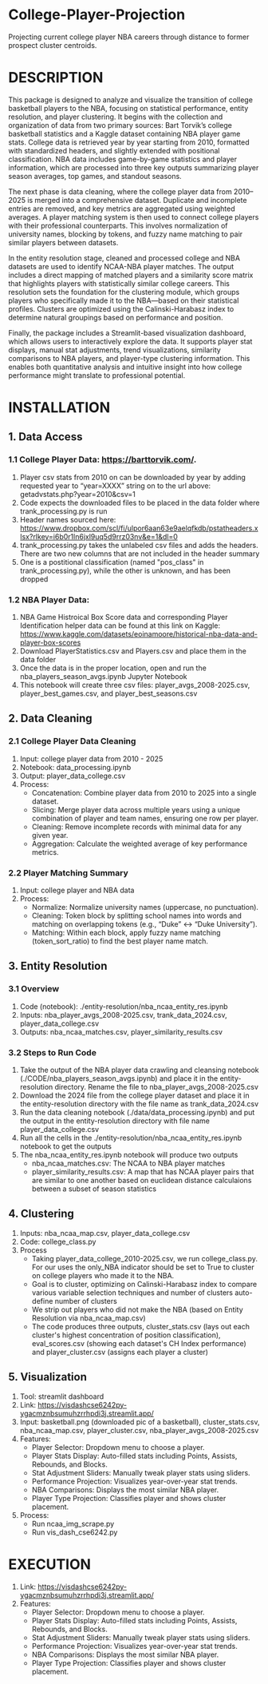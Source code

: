 # College-Player-Projection
Projecting current college player NBA careers through distance to former prospect cluster centroids. 

# DESCRIPTION
This package is designed to analyze and visualize the transition of college basketball players to the NBA, focusing on statistical performance, entity resolution, and player clustering. It begins with the collection and organization of data from two primary sources: Bart Torvik’s college basketball statistics and a Kaggle dataset containing NBA player game stats. College data is retrieved year by year starting from 2010, formatted with standardized headers, and slightly extended with positional classification. NBA data includes game-by-game statistics and player information, which are processed into three key outputs summarizing player season averages, top games, and standout seasons.

The next phase is data cleaning, where the college player data from 2010–2025 is merged into a comprehensive dataset. Duplicate and incomplete entries are removed, and key metrics are aggregated using weighted averages. A player matching system is then used to connect college players with their professional counterparts. This involves normalization of university names, blocking by tokens, and fuzzy name matching to pair similar players between datasets.

In the entity resolution stage, cleaned and processed college and NBA datasets are used to identify NCAA-NBA player matches. The output includes a direct mapping of matched players and a similarity score matrix that highlights players with statistically similar college careers. This resolution sets the foundation for the clustering module, which groups players who specifically made it to the NBA—based on their statistical profiles. Clusters are optimized using the Calinski-Harabasz index to determine natural groupings based on performance and position.

Finally, the package includes a Streamlit-based visualization dashboard, which allows users to interactively explore the data. It supports player stat displays, manual stat adjustments, trend visualizations, similarity comparisons to NBA players, and player-type clustering information. This enables both quantitative analysis and intuitive insight into how college performance might translate to professional potential.

# INSTALLATION
## 1. Data Access <br>
### 1.1 College Player Data: https://barttorvik.com/.
1. Player csv stats from 2010 on can be downloaded by year by adding requested year to “year=XXXX” string on to the url above: getadvstats.php?year=2010&csv=1
2. Code expects the downloaded files to be placed in the data folder where trank_processing.py is run
3. Header names sourced here: https://www.dropbox.com/scl/fi/ulpor6aan63e9aelqfkdb/pstatheaders.xlsx?rlkey=i6b0r1ln6jxl9uq5d9rrz03nv&e=1&dl=0
4. trank_processing.py takes the unlabeled csv files and adds the headers. There are two new columns that are not included in the header summary
5. One is a postitional classification (named "pos_class" in trank_processing.py), while the other is unknown, and has been dropped

### 1.2 NBA Player Data: 
1. NBA Game Histroical Box Score data and corresponding Player Identification helper data can be found at this link on Kaggle: https://www.kaggle.com/datasets/eoinamoore/historical-nba-data-and-player-box-scores
2. Download PlayerStatistics.csv and Players.csv and place them in the data folder
3. Once the data is in the proper location, open and run the nba_players_season_avgs.ipynb Jupyter Notebook
4. This notebook will create three csv files: player_avgs_2008-2025.csv, player_best_games.csv, and player_best_seasons.csv 

## 2. Data Cleaning
### 2.1 College Player Data Cleaning
1. Input: college player data from 2010 - 2025
2.  Notebook: data_processing.ipynb
3.  Output: player_data_college.csv
4.  Process:
    - Concatenation: Combine player data from 2010 to 2025 into a single dataset.
    - Slicing: Merge player data across multiple years using a unique combination of player and team names, ensuring one row per player.
    - Cleaning: Remove incomplete records with minimal data for any given year.
    - Aggregation: Calculate the weighted average of key performance metrics.
 ### 2.2 Player Matching Summary
1. Input: college player and NBA data
2. Process:
    - Normalize: Normalize university names (uppercase, no punctuation).
    - Cleaning: Token block by splitting school names into words and matching on overlapping tokens (e.g., “Duke” ↔ “Duke University”).
    - Matching: Within each block, apply fuzzy name matching (token_sort_ratio) to find the best player name match.

 
## 3. Entity Resolution
### 3.1 Overview
1. Code (notebook): ./entity-resolution/nba_ncaa_entity_res.ipynb
2. Inputs: nba_player_avgs_2008-2025.csv, trank_data_2024.csv, player_data_college.csv
3. Outputs: nba_ncaa_matches.csv, player_similarity_results.csv

### 3.2 Steps to Run Code
1. Take the output of the NBA player data crawling and cleansing notebook (./CODE/nba_players_season_avgs.ipynb) and place it in the entity-resolution directory. Rename the file to nba_player_avgs_2008-2025.csv
2. Download the 2024 file from the college player dataset and place it in the entity-resolution directory with the file name as trank_data_2024.csv
3. Run the data cleaning notebook (./data/data_processing.ipynb) and put the output in the entity-resolution directory with file name player_data_college.csv
4. Run all the cells in the ./entity-resolution/nba_ncaa_entity_res.ipynb notebook to get the outputs
5. The nba_ncaa_entity_res.ipynb notebook will produce two outputs
   - nba_ncaa_matches.csv: The NCAA to NBA player matches
   - player_similarity_results.csv: A map that has NCAA player pairs that are similar to one another based on euclidean distance calculaions between a subset of season statistics
  
## 4. Clustering
1. Inputs: nba_ncaa_map.csv, player_data_college.csv
2. Code: college_class.py
3. Process
   - Taking player_data_college_2010-2025.csv, we run college_class.py. For our uses the only_NBA indicator should be set to True to cluster on college players who made it to the NBA.
   -  Goal is to cluster, optimizing on Calinski-Harabasz index to compare various variable selection techniques and number of clusters auto-define number of clusters
   -  We strip out players who did not make the NBA (based on Entity Resolution via nba_ncaa_map.csv)
   -  The code produces three outputs, cluster_stats.csv (lays out each cluster's highest concentration of position classification), eval_scores.csv (showing each dataset's CH Index performance) and player_cluster.csv (assigns each player a cluster) 

## 5. Visualization
1. Tool: streamlit dashboard
2. Link: https://visdashcse6242py-ygacmznbsumuhzrrhpdi3j.streamlit.app/
3. Input: basketball.png (downloaded pic of a basketball), cluster_stats.csv, nba_ncaa_map.csv, player_cluster.csv, nba_player_avgs_2008-2025.csv
4. Features:
   - Player Selector: Dropdown menu to choose a player.
   - Player Stats Display: Auto-filled stats including Points, Assists, Rebounds, and Blocks.
   - Stat Adjustment Sliders: Manually tweak player stats using sliders.
   - Performance Projection: Visualizes year-over-year stat trends.
   - NBA Comparisons: Displays the most similar NBA player.
   - Player Type Projection: Classifies player and shows cluster placement.
5. Process:
   - Run ncaa_img_scrape.py
   - Run vis_dash_cse6242.py

# EXECUTION
1. Link: https://visdashcse6242py-ygacmznbsumuhzrrhpdi3j.streamlit.app/
2. Features:
   - Player Selector: Dropdown menu to choose a player.
   - Player Stats Display: Auto-filled stats including Points, Assists, Rebounds, and Blocks.
   - Stat Adjustment Sliders: Manually tweak player stats using sliders.
   - Performance Projection: Visualizes year-over-year stat trends.
   - NBA Comparisons: Displays the most similar NBA player.
   - Player Type Projection: Classifies player and shows cluster placement.    

